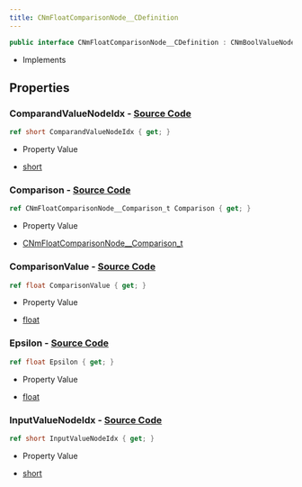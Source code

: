 ```yaml
---
title: CNmFloatComparisonNode__CDefinition
---
```


```csharp
public interface CNmFloatComparisonNode__CDefinition : CNmBoolValueNode__CDefinition, CNmValueNode__CDefinition, CNmGraphNode__CDefinition, ISchemaClass<CNmGraphNode__CDefinition>, ISchemaClass<CNmValueNode__CDefinition>, ISchemaClass<CNmBoolValueNode__CDefinition>, ISchemaClass<CNmFloatComparisonNode__CDefinition>, ISchemaField, ISchemaClass, INativeHandle
```

- Implements

## Properties

### **ComparandValueNodeIdx** - [Source Code](https://github.com/swiftly-solution/swiftlys2/blob/main/managed/src/SwiftlyS2.Generated/Schemas/Interfaces/CNmFloatComparisonNode__CDefinition.cs#L18)

```csharp
ref short ComparandValueNodeIdx { get; }
```

- Property Value

- [short](https://learn.microsoft.com/dotnet/api/system.int16)

### **Comparison** - [Source Code](https://github.com/swiftly-solution/swiftlys2/blob/main/managed/src/SwiftlyS2.Generated/Schemas/Interfaces/CNmFloatComparisonNode__CDefinition.cs#L20)

```csharp
ref CNmFloatComparisonNode__Comparison_t Comparison { get; }
```

- Property Value

- [CNmFloatComparisonNode__Comparison_t](/docs/api/shared/schemadefinitions/cnmfloatcomparisonnode__comparison_t)

### **ComparisonValue** - [Source Code](https://github.com/swiftly-solution/swiftlys2/blob/main/managed/src/SwiftlyS2.Generated/Schemas/Interfaces/CNmFloatComparisonNode__CDefinition.cs#L24)

```csharp
ref float ComparisonValue { get; }
```

- Property Value

- [float](https://learn.microsoft.com/dotnet/api/system.single)

### **Epsilon** - [Source Code](https://github.com/swiftly-solution/swiftlys2/blob/main/managed/src/SwiftlyS2.Generated/Schemas/Interfaces/CNmFloatComparisonNode__CDefinition.cs#L22)

```csharp
ref float Epsilon { get; }
```

- Property Value

- [float](https://learn.microsoft.com/dotnet/api/system.single)

### **InputValueNodeIdx** - [Source Code](https://github.com/swiftly-solution/swiftlys2/blob/main/managed/src/SwiftlyS2.Generated/Schemas/Interfaces/CNmFloatComparisonNode__CDefinition.cs#L16)

```csharp
ref short InputValueNodeIdx { get; }
```

- Property Value

- [short](https://learn.microsoft.com/dotnet/api/system.int16)

